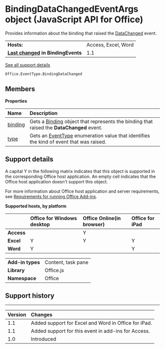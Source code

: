 
# BindingDataChangedEventArgs object (JavaScript API for Office)
Provides information about the binding that raised the [DataChanged](../reference/shared/binding-object/data-changed-event/bindingdatachanged-event.md) event.

|||
|:-----|:-----|
|**Hosts:**|Access, Excel, Word|
|**[Last changed](#bk_history) in BindingEvents**|1.1|
[See all support details](#bk_support)

```
Office.EventType.BindingDataChanged
```


## Members


**Properties**


|**Name**|**Description**|
|:-----|:-----|
|[binding](../reference/shared/binding-object/data-changed-event/args/binding-property.md)|Gets a [Binding](../reference/shared/binding-object/binding-object.md) object that represents the binding that raised the **DataChanged** event.|
|[type](../reference/shared/binding-object/data-changed-event/args/type-property.md)|Gets an [EventType](../reference/enumerations/eventtype-enumeration.md) enumeration value that identifies the kind of event that was raised.|

## Support details
<a name="bk_support"> </a>

A capital Y in the following matrix indicates that this object is supported in the corresponding Office host application. An empty cell indicates that the Office host application doesn't support this object.

For more information about Office host application and server requirements, see [Requirements for running Office Add-ins](http://msdn.microsoft.com/library/67340567-bb9a-498c-96d3-3f52f28c16bc%28Office.15%29.aspx).


**Supported hosts, by platform**


||**Office for Windows desktop**|**Office Online(in browser)**|**Office for iPad**|
|:-----|:-----|:-----|:-----|
|**Access**||Y||
|**Excel**|Y|Y|Y|
|**Word**|Y||Y|

|||
|:-----|:-----|
|**Add-in types**|Content, task pane|
|**Library**|Office.js|
|**Namespace**|Office|

## Support history
<a name="bk_history"> </a>




****


|**Version**|**Changes**|
|:-----|:-----|
|1.1|Added support for Excel and Word in Office for iPad.|
|1.1|Added support for this event in add-ins for Access.|
|1.0|Introduced|
